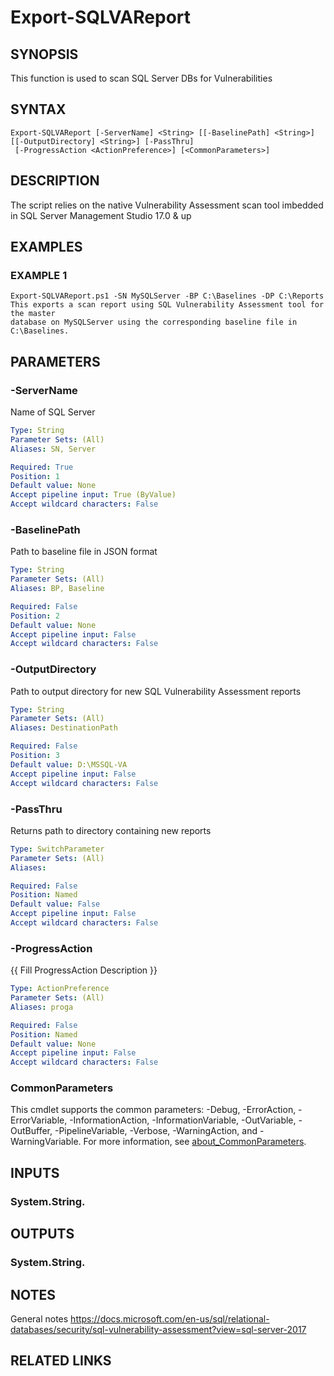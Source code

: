 # Export-SQLVAReport

## SYNOPSIS
This function is used to scan SQL Server DBs for Vulnerabilities

## SYNTAX

```
Export-SQLVAReport [-ServerName] <String> [[-BaselinePath] <String>] [[-OutputDirectory] <String>] [-PassThru]
 [-ProgressAction <ActionPreference>] [<CommonParameters>]
```

## DESCRIPTION
The script relies on the native Vulnerability Assessment scan tool imbedded
in SQL Server Management Studio 17.0 & up

## EXAMPLES

### EXAMPLE 1
```
Export-SQLVAReport.ps1 -SN MySQLServer -BP C:\Baselines -DP C:\Reports
This exports a scan report using SQL Vulnerability Assessment tool for the master
database on MySQLServer using the corresponding baseline file in C:\Baselines.
```

## PARAMETERS

### -ServerName
Name of SQL Server

```yaml
Type: String
Parameter Sets: (All)
Aliases: SN, Server

Required: True
Position: 1
Default value: None
Accept pipeline input: True (ByValue)
Accept wildcard characters: False
```

### -BaselinePath
Path to baseline file in JSON format

```yaml
Type: String
Parameter Sets: (All)
Aliases: BP, Baseline

Required: False
Position: 2
Default value: None
Accept pipeline input: False
Accept wildcard characters: False
```

### -OutputDirectory
Path to output directory for new SQL Vulnerability Assessment reports

```yaml
Type: String
Parameter Sets: (All)
Aliases: DestinationPath

Required: False
Position: 3
Default value: D:\MSSQL-VA
Accept pipeline input: False
Accept wildcard characters: False
```

### -PassThru
Returns path to directory containing new reports

```yaml
Type: SwitchParameter
Parameter Sets: (All)
Aliases:

Required: False
Position: Named
Default value: False
Accept pipeline input: False
Accept wildcard characters: False
```

### -ProgressAction
{{ Fill ProgressAction Description }}

```yaml
Type: ActionPreference
Parameter Sets: (All)
Aliases: proga

Required: False
Position: Named
Default value: None
Accept pipeline input: False
Accept wildcard characters: False
```

### CommonParameters
This cmdlet supports the common parameters: -Debug, -ErrorAction, -ErrorVariable, -InformationAction, -InformationVariable, -OutVariable, -OutBuffer, -PipelineVariable, -Verbose, -WarningAction, and -WarningVariable. For more information, see [about_CommonParameters](http://go.microsoft.com/fwlink/?LinkID=113216).

## INPUTS

### System.String.
## OUTPUTS

### System.String.
## NOTES
General notes
https://docs.microsoft.com/en-us/sql/relational-databases/security/sql-vulnerability-assessment?view=sql-server-2017

## RELATED LINKS
